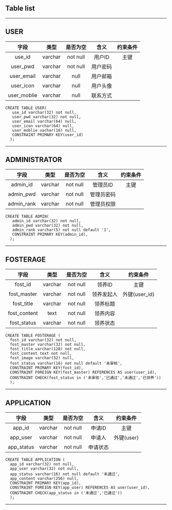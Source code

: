 ## Table list
---
## USER

|字段|类型|是否为空|含义|约束条件|
|:-:|:-:|:-:|:-:|:-:|
|use_id|varchar|not null|用户ID|主键|
|user_pwd|varchar|not null|用户密码||
|user_email|varchar|null|用户邮箱||
|user_icon|varchar|null|用户头像||
|user_moblie|varchar|null|联系方式||

```
CREATE TABLE USER(
   use_id varchar(32) not null,
   user_pwd varchar(32) not null,
   user_email varchar(64) null,
   user_icon varchar(64) null,
   user_moblie vachar(16) null,
   CONSTRAINT PRIMARY KEY(user_id)
  );
```
---
## ADMINISTRATOR

|字段|类型|是否为空|含义|约束条件|
|:-:|:-:|:-:|:-:|:-:|
|admin_id|varchar|not null|管理员ID|主键|
|admin_pwd|varchar|not null|管理员密码||
|admin_rank|varchar|not null|管理员权限||

```
CREATE TABLE ADMIN(
   admin_id varchar(32) not null,
   admin_pwd varchar(32) not null,
   admin_rank varchar(5) not null default '1',
   CONSTRAINT PRIMARY KEY(admin_id),
  );
```
---
## FOSTERAGE

|字段|类型|是否为空|含义|约束条件|
|:-:|:-:|:-:|:-:|:-:|
|fost_id|varchar|not null|领养ID|主键|
|fost_master|varchar|not null|领养发起人|外键(user_id)|
|fost_title|varchar|not null|领养标题||
|fost_content|text|not null|领养内容||
|fost_status|varchar|not null|领养状态||


```
CREATE TABLE FOSTERAGE (
  fost_id varchar(32) not null,
  fost_master varchar(32) not null,
  fost_title varchar(128) not null,
  fost_content text not null,
  fost_image varchar(32) null,
  fost_status varchar(16) not null default '未审核',
  CONSTRAINT PRIMARY KEY(fost_id),
  CONSTRAINT FOREIGN KEY(fost_master) REFERENCES AS user(user_id),
  CONSTRAINT CHECK(fost_status in ('未审核','已通过','未通过','已领养'))
  );
```
---
## APPLICATION

|字段|类型|是否为空|含义|约束条件|
|:-:|:-:|:-:|:-:|:-:|
|app_id|varchar|not null|申请ID|主键|
|app_user|varchar|not null|申请人|外键(user)|
|app_status|varchar|not null|申请状态||

```
CREATE TABLE APPLICATION (
  app_id varchar(32) not null,
  app_user varchar(32) not null,
  app_status varchar(16) not null default '未通过',
  app_content varchar(256) null,
  CONSTRAINT PRIMARY KEY(app_id),
  CONSTRAINT FOREIGN KEY(app_user) REFERENCES AS user(user_id),
  CONSTRAINT CHECK(app_status in ('未通过','已通过'))
  );
```
---
